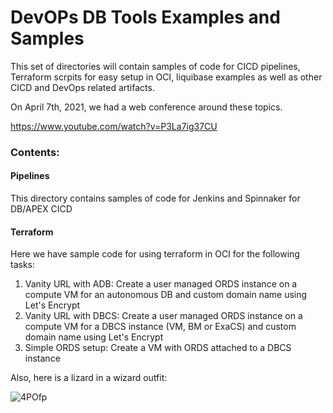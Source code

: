 # DevOPs DB Tools Examples and Samples

This set of directories will contain samples of code for CICD pipelines, Terraform scrpits for easy setup in OCI, liquibase examples as well as other CICD and DevOps related artifacts.

On April 7th, 2021, we had a web conference around these topics.

https://www.youtube.com/watch?v=P3La7ig37CU

### Contents:

#### Pipelines
This directory contains samples of code for Jenkins and Spinnaker for DB/APEX CICD

#### Terraform
Here we have sample code for using terraform in OCI for the following tasks:
 1. Vanity URL with ADB: Create a user managed ORDS instance on a compute VM for an autonomous DB and custom domain name using Let's Encrypt
 2. Vanity URL with DBCS: Create a user managed ORDS instance on a compute VM for a DBCS instance (VM, BM or ExaCS) and custom domain name using Let's Encrypt
 3. Simple ORDS setup: Create a VM with ORDS attached to a DBCS instance


Also, here is a lizard in a wizard outfit:

![4POfp](https://user-images.githubusercontent.com/69256666/114067567-ab08c000-9838-11eb-92d0-629615ff0b0d.jpg)

